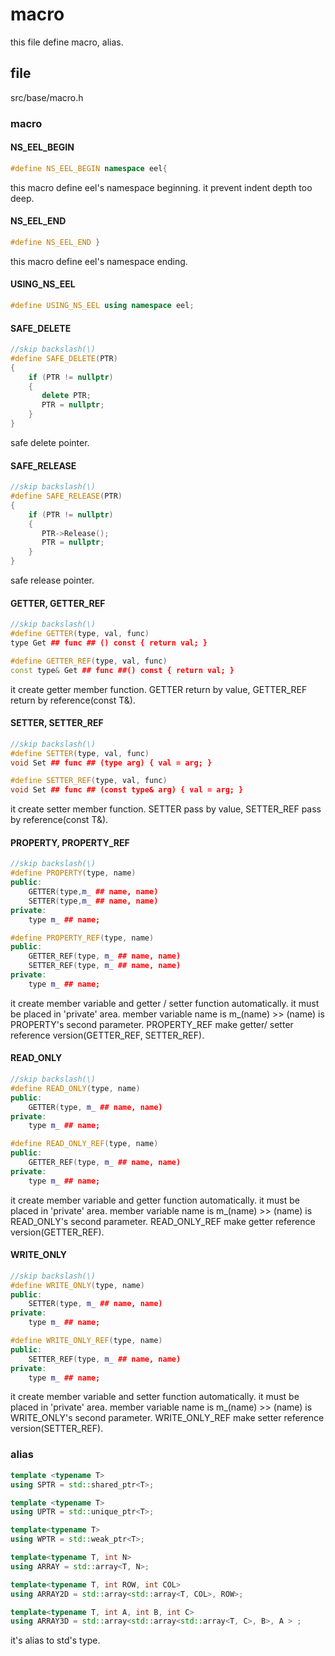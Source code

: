 # macro

this file define macro, alias.

## file

src/base/macro.h

### macro

#### NS_EEL_BEGIN

```C++
#define NS_EEL_BEGIN namespace eel{
```

this macro define eel's namespace beginning. it prevent indent depth too deep.

#### NS_EEL_END

```C++
#define NS_EEL_END }
```

this macro define eel's namespace ending.

#### USING_NS_EEL

```C++
#define USING_NS_EEL using namespace eel;
```

#### SAFE_DELETE

```C++
//skip backslash(\)
#define SAFE_DELETE(PTR)		
{								
    if (PTR != nullptr)				
	{							
	   delete PTR;					
	   PTR = nullptr;				
	}							
}
```

safe delete pointer.

#### SAFE_RELEASE

```C++
//skip backslash(\)
#define SAFE_RELEASE(PTR)		
{								
    if (PTR != nullptr)				
	{							
	   PTR->Release();				
	   PTR = nullptr;				
	}							
}
```

safe release pointer.

#### GETTER, GETTER_REF

```C++
//skip backslash(\)
#define GETTER(type, val, func)
type Get ## func ## () const { return val; }

#define GETTER_REF(type, val, func)
const type& Get ## func ##() const { return val; }
```

it create getter member function. GETTER return by value, GETTER_REF return by reference(const T&).

#### SETTER, SETTER_REF

```C++
//skip backslash(\)
#define SETTER(type, val, func)
void Set ## func ## (type arg) { val = arg; }

#define SETTER_REF(type, val, func)
void Set ## func ## (const type& arg) { val = arg; }
```

it create setter member function. SETTER pass by value, SETTER_REF pass by reference(const T&).

#### PROPERTY, PROPERTY_REF

```C++
//skip backslash(\)
#define PROPERTY(type, name)
public:
	GETTER(type,m_ ## name, name)
	SETTER(type,m_ ## name, name)
private:
    type m_ ## name;

#define PROPERTY_REF(type, name)
public:
	GETTER_REF(type, m_ ## name, name)
	SETTER_REF(type, m_ ## name, name)
private:
	type m_ ## name;
```

it create member variable and getter / setter function automatically. it must be placed in 'private' area. member variable name is m_(name)  >> (name) is PROPERTY's second parameter. PROPERTY_REF make getter/ setter reference version(GETTER_REF, SETTER_REF).

#### READ_ONLY

```C++
//skip backslash(\)
#define READ_ONLY(type, name)
public:
	GETTER(type, m_ ## name, name)
private:
	type m_ ## name;

#define READ_ONLY_REF(type, name)
public:
	GETTER_REF(type, m_ ## name, name)
private:
	type m_ ## name;
```

it create member variable and getter function automatically. it must be placed in 'private' area. member variable name is m_(name)  >> (name) is READ_ONLY's second parameter. READ_ONLY_REF make getter reference version(GETTER_REF).

#### WRITE_ONLY

```C++
//skip backslash(\)
#define WRITE_ONLY(type, name)
public:
	SETTER(type, m_ ## name, name)
private:
	type m_ ## name;

#define WRITE_ONLY_REF(type, name)
public:
	SETTER_REF(type, m_ ## name, name)
private:
	type m_ ## name;
```

it create member variable and setter function automatically. it must be placed in 'private' area. member variable name is m_(name)  >> (name) is WRITE_ONLY's second parameter. WRITE_ONLY_REF make setter reference version(SETTER_REF).

### alias

```C++
template <typename T>
using SPTR = std::shared_ptr<T>;

template <typename T>
using UPTR = std::unique_ptr<T>;

template<typename T>
using WPTR = std::weak_ptr<T>;

template<typename T, int N>
using ARRAY = std::array<T, N>;

template<typename T, int ROW, int COL>
using ARRAY2D = std::array<std::array<T, COL>, ROW>;

template<typename T, int A, int B, int C>
using ARRAY3D = std::array<std::array<std::array<T, C>, B>, A > ;
```

it's alias to std's type.